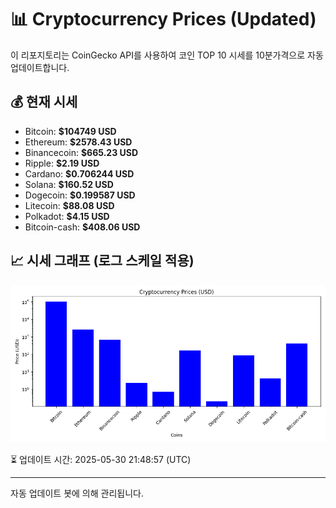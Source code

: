 
# 📊 Cryptocurrency Prices (Updated)

이 리포지토리는 CoinGecko API를 사용하여 코인 TOP 10 시세를 10분가격으로 자동 업데이트합니다.

## 💰 현재 시세
- Bitcoin: **$104749 USD**
- Ethereum: **$2578.43 USD**
- Binancecoin: **$665.23 USD**
- Ripple: **$2.19 USD**
- Cardano: **$0.706244 USD**
- Solana: **$160.52 USD**
- Dogecoin: **$0.199587 USD**
- Litecoin: **$88.08 USD**
- Polkadot: **$4.15 USD**
- Bitcoin-cash: **$408.06 USD**

## 📈 시세 그래프 (로그 스케일 적용)
![Crypto Prices](crypto_prices.png)

⏳ 업데이트 시간: 2025-05-30 21:48:57 (UTC)

---
자동 업데이트 봇에 의해 관리됩니다.
